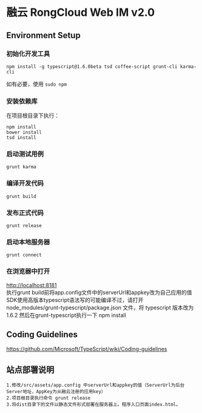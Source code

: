 # 融云 RongCloud Web IM v2.0

## Environment Setup

### 初始化开发工具

```
npm install -g typescript@1.6.0beta tsd coffee-script grunt-cli karma-cli
```

如有必要，使用 `sudo npm`

### 安装依赖库

在项目根目录下执行：

```
npm install
bower install
tsd install
```

### 启动测试用例

```
grunt karma
```

### 编译开发代码

```
grunt build
```

### 发布正式代码

```
grunt release
```

### 启动本地服务器

```
grunt connect
```

### 在浏览器中打开

[http://localhost:8181](http://localhost:8181)  
执行grunt build前将app.config文件中的serverUrl和appkey改为自己应用的值
SDK使用高版本typescript语法写的可能编译不过，请打开 node_modules/grunt-typescript/package.json 文件，将 typescript 版本改为1.6.2 然后在grunt-typescript执行一下 npm install

## Coding Guidelines

https://github.com/Microsoft/TypeScript/wiki/Coding-guidelines


## 站点部署说明

```
1.修改/src/assets/app.config 中serverUrl和appkey的值（ServerUrl为后台Server地址，AppKey为从融云注册的应用key）
2.项目根目录执行命令 grunt release
3.将dist目录下的文件以静态文件形式部署在服务器上。程序入口页面index.html。
```
